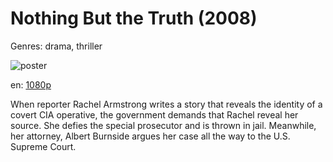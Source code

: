 # Nothing But the Truth (2008)

Genres: drama, thriller

![poster](http://image.tmdb.org/t/p/w500/s5RIzwciZDHUg0ViqnkNLL0Nj63.jpg)

en:
  [1080p](magnet:?xt=urn:btih:C7036E1FB4B6BD9FCF3A1A5799AFEE26271B1894&tr=udp://glotorrents.pw:6969/announce&tr=udp://tracker.opentrackr.org:1337/announce&tr=udp://torrent.gresille.org:80/announce&tr=udp://tracker.openbittorrent.com:80&tr=udp://tracker.coppersurfer.tk:6969&tr=udp://tracker.leechers-paradise.org:6969&tr=udp://p4p.arenabg.ch:1337&tr=udp://tracker.internetwarriors.net:1337)
  


When reporter Rachel Armstrong writes a story that reveals the identity of a covert CIA operative, the government demands that Rachel reveal her source. She defies the special prosecutor and is thrown in jail. Meanwhile, her attorney, Albert Burnside argues her case all the way to the U.S. Supreme Court.